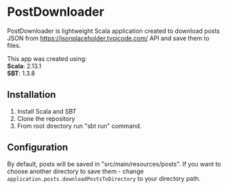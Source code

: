 # PostDownloader
PostDownloader is lightweight Scala application created to download posts 
JSON from https://jsonplaceholder.typicode.com/ API and save them to files.

This app was created using:<br> 
<b>Scala</b>: 2.13.1<br> 
<b>SBT</b>: 1.3.8

## Installation
1. Install Scala and SBT
2. Clone the repository
3. From root directory run "sbt run" command.

## Configuration
By default, posts will be saved in "src/main/resources/posts". 
If you want to choose another directory to save them - change 
```application.posts.downloadPostsToDirectory``` to your directory path.
